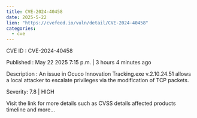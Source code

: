 ```yaml
---
title: CVE-2024-40458
date: 2025-5-22
lien: "https://cvefeed.io/vuln/detail/CVE-2024-40458"
categories:
  - cve
---
```


CVE ID : CVE-2024-40458

Published :  May 22
2025
7:15 p.m. | 3 hours
4 minutes ago

Description : An issue in Ocuco Innovation Tracking.exe v.2.10.24.51 allows a local attacker to escalate privileges via the modification of TCP packets.

Severity: 7.8 | HIGH

Visit the link for more details
such as CVSS details
affected products
timeline
and more...
